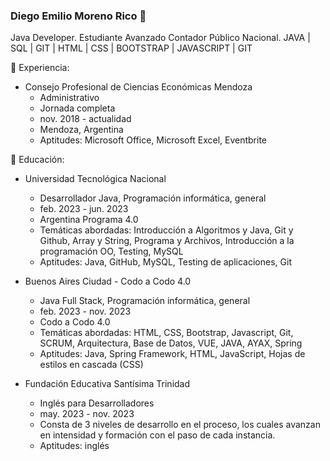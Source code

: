 ### Diego Emilio Moreno Rico 👋

<!--
**diegomr949/diegomr949** is a ✨ _special_ ✨ repository because its `README.md` (this file) appears on your GitHub profile.

Here are some ideas to get you started:

- 🔭 I’m currently working on ...
- 🌱 I’m currently learning ...
- 👯 I’m looking to collaborate on ...
- 🤔 I’m looking for help with ...
- 💬 Ask me about ...
- 📫 How to reach me: ...
- 😄 Pronouns: ...
- ⚡ Fun fact: ...
-->

Java Developer. Estudiante Avanzado Contador Público Nacional. JAVA | SQL | GIT | HTML | CSS | BOOTSTRAP | JAVASCRIPT | GIT

🔭 Experiencia:
- Consejo Profesional de Ciencias Económicas Mendoza
  - Administrativo
  - Jornada completa
  - nov. 2018 - actualidad
  - Mendoza, Argentina
  - Aptitudes: Microsoft Office, Microsoft Excel, Eventbrite

🌱 Educación:
- Universidad Tecnológica Nacional
  - Desarrollador Java, Programación informática, general
  - feb. 2023 - jun. 2023
  - Argentina Programa 4.0
  - Temáticas abordadas: Introducción a Algoritmos y Java, Git y Github, Array y String, Programa y Archivos, Introducción a la programación OO, Testing, MySQL
  - Aptitudes: Java, GitHub, MySQL, Testing de aplicaciones, Git

- Buenos Aires Ciudad - Codo a Codo 4.0
  - Java Full Stack, Programación informática, general
  - feb. 2023 - nov. 2023
  - Codo a Codo 4.0
  - Temáticas abordadas: HTML, CSS, Bootstrap, Javascript, Git, SCRUM, Arquitectura, Base de Datos, VUE, JAVA, AYAX, Spring
  - Aptitudes: Java, Spring Framework, HTML, JavaScript, Hojas de estilos en cascada (CSS)

- Fundación Educativa Santísima Trinidad
  - Inglés para Desarrolladores
  - may. 2023 - nov. 2023
  - Consta de 3 niveles de desarrollo en el proceso, los cuales avanzan en intensidad y formación con el paso de cada instancia.
  - Aptitudes: inglés

